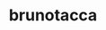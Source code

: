 ---
title: brunotacca
github: https://github.com/brunotacca
mode: dark
transition: 1s
score: 74.4
archetype:
- Badges | Tags | Icons
---